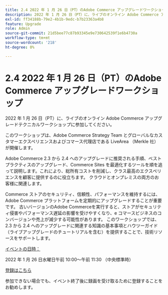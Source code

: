 ```yaml
---
title: 2.4 2022 年 1 月 26 日（PT）のAdobe Commerce アップグレードワークショップ
description: 2022 年 1 月 26 日（PT）に、ライブのオンライン Adobe Commerce アップグレードテクニカルワークショップに参加してください。
exl-id: ff34188b-79e2-4b1b-9edc-b7b23363a4b8
feature: Upgrade
role: Admin
source-git-commit: 21d5bee77c87b93345e9e730642539f1e6b4730a
workflow-type: tm+mt
source-wordcount: '218'
ht-degree: 0%

---
```


# 2.4 2022 年 1 月 26 日（PT）のAdobe Commerce アップグレードワークショップ

2022 年 1 月 26 日（PT）に、ライブのオンライン Adobe Commerce アップグレードテクニカルワークショップに参加してください。

このワークショップは、Adobe Commerce Strategy Team とグローバルなカスタマーエクスペリエンスおよびコマース代理店である LiveArea （Merkle 社）が開催します。

Adobe Commerce 2.3 から 2.4 へのアップグレードに推奨される手順、ベストプラクティスのアップグレード、Commerce Sites を最適化するツールを順を追って説明します。これにより、総所有コストを削減し、クラス最高のエクスペリエンスを顧客に提供するのに役立ちます。 クラウドとオンプレミスの両方のお客様に関連します。

Commerce ストアのセキュリティ、信頼性、パフォーマンスを維持するには、Adobe Commerce プラットフォームを定期的にアップグレードすることが重要です。 古いバージョンのAdobe Commerceを実行すると、ストアがセキュリティ侵害やパフォーマンス遅延の影響を受けやすくなり、e コマースビジネスのコンバージョンや売上が減少する可能性があります。 このワークショップでは、2.3 から 2.4 へのアップグレードに関連する知識の基本事項とハウツーガイド （ライブアップグレードのチュートリアルを含む）を提供することで、技術リソースをサポートします。

<u>イベントの日時：</u>

2022 年 1 月 26 日水曜日午前 10:00～午前 11:30 （中央標準時）

[登録はこちら](https://register.gotowebinar.com/register/6951278956217776911)

参加できない場合でも、イベント終了後に録画を受け取るために登録することをお勧めします。
